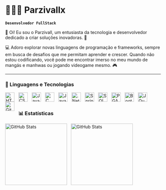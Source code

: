 # 👩🏻‍💻 Parzivallx

**`Desenvolvedor FullStack`**

👋 Oi! Eu sou o Parzivall, um entusiasta da tecnologia e desenvolvedor dedicado a criar soluções inovadoras. 🚀

💻 Adoro explorar novas linguagens de programação e frameworks, sempre em busca de desafios que me permitam aprender e crescer. Quando não estou codificando, você pode me encontrar imerso no meu mundo de mangás e manhwas ou  jogando videogame mesmo. 🎮



---

### 🤖 Linguagens e Tecnologias

<img 
    align="left" 
    alt="HTML"
    title="HTML" 
    width="30px" 
    style="padding-right: 10px;" 
    src="https://cdn.jsdelivr.net/gh/devicons/devicon@latest/icons/html5/html5-original.svg" 
/>
<img 
    align="left" 
    alt="CSS" 
    title="CSS"
    width="30px" 
    style="padding-right: 10px;" 
    src="https://cdn.jsdelivr.net/gh/devicons/devicon@latest/icons/css3/css3-original.svg" 
/>
<img 
    align="left" 
    alt="JavaScript" 
    title="JavaScript"
    width="30px" 
    style="padding-right: 10px;" 
    src="https://cdn.jsdelivr.net/gh/devicons/devicon@latest/icons/javascript/javascript-original.svg" 
/>
<img 
    align="left" 
    alt="C Sharp"
    title="C Sharp" 
    width="30px" 
    style="padding-right: 10px;" 
    src="https://devicon-website.vercel.app/api/csharp/original.svg"   
/>

<img 
    align="left" 
    alt="Java" 
    title="Java"
    width="30px" 
    style="padding-right: 10px;" 
    src="https://devicon-website.vercel.app/api/java/original.svg" 
/>

<img 
    align="left" 
    alt=".Net Core"
    title=".Net Core" 
    width="30px" 
    style="padding-right: 10px;" 
    src="https://devicon-website.vercel.app/api/dotnetcore/original.svg" 
/>
<img 
    align="left" 
    alt="Spring Boot"
    title="Spring Boot" 
    width="30px" 
    style="padding-right: 10px;" 
    src="https://devicon-website.vercel.app/api/spring/original.svg" 
/>
<img 
    align="left" 
    alt="SQL SERVER"
    title="SQL Server" 
    width="30px" 
    style="padding-right: 10px;" 
    src="https://devicon-website.vercel.app/api/microsoftsqlserver/plain.svg" 
/>
<img 
    align="left" 
    alt="PGAdmin"
    title="pgAdmin" 
    width="30px" 
    style="padding-right: 10px;" 
    src="https://devicon-website.vercel.app/api/postgresql/original.svg" 
/>
<img 
    align="left" 
    alt="Bootstrap"
    title="Bootstrap" 
    width="30px" 
    style="padding-right: 10px;" 
    src="https://cdn.jsdelivr.net/gh/devicons/devicon@latest/icons/bootstrap/bootstrap-original.svg" 
/>

<img 
    align="left" 
    alt="JQuery" 
    title="JQuery"
    width="30px" 
    style="padding-right: 10px;" 
    src="https://cdn.jsdelivr.net/gh/devicons/devicon@latest/icons/jquery/jquery-original.svg" 
/>
<img 
    align="left" 
    alt="Git" 
    title="Git"
    width="30px" 
    style="padding-right: 10px;" 
    src="https://cdn.jsdelivr.net/gh/devicons/devicon@latest/icons/git/git-original.svg" 
/>


<br/>
<br/>

### 📊 Estatísticas

<p>
  <img 
    align="left" 
    alt="GitHub Stats" 
    height="200" 
    style="padding-right: 10px;" 
    src="https://github-readme-stats.vercel.app/api?username=Parzivallx&show_icons=true&theme=neon&include_all_commits=true&locale=pt-br" 
  />

<img 
      align="left" 
      alt="GitHub Stats" 
      height="200" 
      style="padding-right: 10px;" 
      src="https://github-readme-stats.vercel.app/api/top-langs/?username=Parzivallx&theme=neon&layout=compact&custom_title=Tecnologias&langs_count=2" 
  />

</p>
